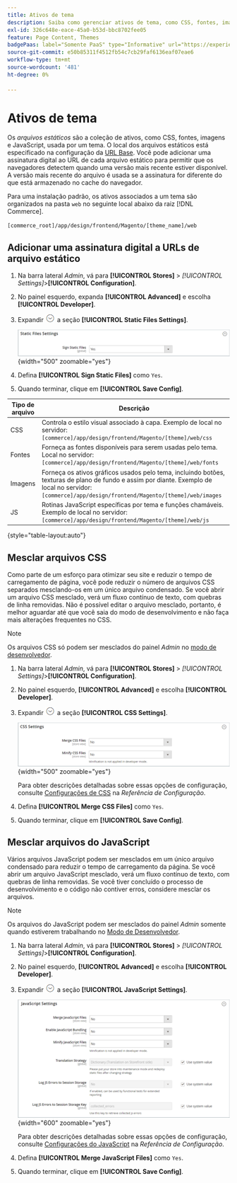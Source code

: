 ```yaml
---
title: Ativos de tema
description: Saiba como gerenciar ativos de tema, como CSS, fontes, imagens e arquivos JavaScript.
exl-id: 326c648e-eace-45a0-b53d-bbc8702fee05
feature: Page Content, Themes
badgePaas: label="Somente PaaS" type="Informative" url="https://experienceleague.adobe.com/pt-br/docs/commerce/user-guides/product-solutions" tooltip="Aplica-se somente a projetos do Adobe Commerce na nuvem (infraestrutura do PaaS gerenciada pela Adobe) e a projetos locais."
source-git-commit: e50b85311f4512fb54c7cb29faf6136eaf07eae6
workflow-type: tm+mt
source-wordcount: '481'
ht-degree: 0%

---
```


# Ativos de tema

Os _arquivos estáticos_ são a coleção de ativos, como CSS, fontes, imagens e JavaScript, usada por um tema. O local dos arquivos estáticos está especificado na configuração da [URL Base](../stores-purchase/store-urls.md). Você pode adicionar uma assinatura digital ao URL de cada arquivo estático para permitir que os navegadores detectem quando uma versão mais recente estiver disponível. A versão mais recente do arquivo é usada se a assinatura for diferente do que está armazenado no cache do navegador.

Para uma instalação padrão, os ativos associados a um tema são organizados na pasta `web` no seguinte local abaixo da raiz [!DNL Commerce].

`[commerce_root]/app/design/frontend/Magento/[theme_name]/web`

## Adicionar uma assinatura digital a URLs de arquivo estático

1. Na barra lateral _Admin_, vá para **[!UICONTROL Stores]** > _[!UICONTROL Settings]_>**[!UICONTROL Configuration]**.

1. No painel esquerdo, expanda **[!UICONTROL Advanced]** e escolha **[!UICONTROL Developer]**.

1. Expandir ![Seletor de expansão](../assets/icon-display-expand.png) a seção **[!UICONTROL Static Files Settings]**.

   ![Configurações de Arquivos Estáticos](./assets/developer-static-files-settings.png){width="500" zoomable="yes"}

1. Defina **[!UICONTROL Sign Static Files]** como `Yes`.

1. Quando terminar, clique em **[!UICONTROL Save Config]**.

| Tipo de arquivo | Descrição |
|--- |--- |
| CSS | Controla o estilo visual associado à capa. Exemplo de local no servidor: `[commerce]/app/design/frontend/Magento/[theme]/web/css` |
| Fontes | Forneça as fontes disponíveis para serem usadas pelo tema. Local no servidor: `[commerce]/app/design/frontend/Magento/[theme]/web/fonts` |
| Imagens | Forneça os ativos gráficos usados pelo tema, incluindo botões, texturas de plano de fundo e assim por diante. Exemplo de local no servidor: `[commerce]/app/design/frontend/Magento/[theme]/web/images` |
| JS | Rotinas JavaScript específicas por tema e funções chamáveis. Exemplo de local no servidor: `[commerce]/app/design/frontend/Magento/[theme]/web/js` |

{style="table-layout:auto"}

## Mesclar arquivos CSS

Como parte de um esforço para otimizar seu site e reduzir o tempo de carregamento de página, você pode reduzir o número de arquivos CSS separados mesclando-os em um único arquivo condensado. Se você abrir um arquivo CSS mesclado, verá um fluxo contínuo de texto, com quebras de linha removidas. Não é possível editar o arquivo mesclado, portanto, é melhor aguardar até que você saia do modo de desenvolvimento e não faça mais alterações frequentes no CSS.

>[!NOTE]
>
>Os arquivos CSS só podem ser mesclados do painel _Admin_ no [modo de desenvolvedor](../systems/developer-tools.md#operation-modes).

1. Na barra lateral _Admin_, vá para **[!UICONTROL Stores]** > _[!UICONTROL Settings]_>**[!UICONTROL Configuration]**.

1. No painel esquerdo, **[!UICONTROL Advanced]** e escolha **[!UICONTROL Developer]**.

1. Expandir ![Seletor de expansão](../assets/icon-display-expand.png) a seção **[!UICONTROL CSS Settings]**.

   ![Configurações de CSS](./assets/developer-css-settings.png){width="500" zoomable="yes"}

   Para obter descrições detalhadas sobre essas opções de configuração, consulte [Configurações de CSS](../configuration-reference/advanced/developer.md#css-settings) na _Referência de Configuração_.

1. Defina **[!UICONTROL Merge CSS Files]** como `Yes`.

1. Quando terminar, clique em **[!UICONTROL Save Config]**.

## Mesclar arquivos do JavaScript

Vários arquivos JavaScript podem ser mesclados em um único arquivo condensado para reduzir o tempo de carregamento da página. Se você abrir um arquivo JavaScript mesclado, verá um fluxo contínuo de texto, com quebras de linha removidas. Se você tiver concluído o processo de desenvolvimento e o código não contiver erros, considere mesclar os arquivos.

>[!NOTE]
>
>Os arquivos do JavaScript podem ser mesclados do painel _Admin_ somente quando estiverem trabalhando no [Modo de Desenvolvedor](../systems/developer-tools.md#operation-modes).

1. Na barra lateral _Admin_, vá para **[!UICONTROL Stores]** > _[!UICONTROL Settings]_>**[!UICONTROL Configuration]**.

1. No painel esquerdo, **[!UICONTROL Advanced]** e escolha **[!UICONTROL Developer]**.

1. Expandir ![Seletor de expansão](../assets/icon-display-expand.png) a seção **[!UICONTROL JavaScript Settings]**.

   ![Configurações do JavaScript](./assets/developer-javascript-settings.png){width="600" zoomable="yes"}

   Para obter descrições detalhadas sobre essas opções de configuração, consulte [Configurações do JavaScript](../configuration-reference/advanced/developer.md#javascript-settings) na _Referência de Configuração_.

1. Defina **[!UICONTROL Merge JavaScript Files]** como `Yes`.

1. Quando terminar, clique em **[!UICONTROL Save Config]**.
